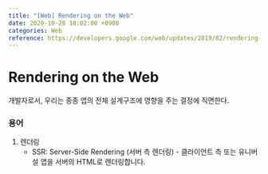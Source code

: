 ```yaml
---
title: "[Web] Rendering on the Web"
date: 2020-10-28 18:02:00 +0900
categories: Web
reference: https://developers.google.com/web/updates/2019/02/rendering-on-the-web
---
```


# Rendering on the Web

개발자로서, 우리는 종종 앱의 전체 설계구조에 영향을 주는 결정에 직면한다.

### 용어

1. 렌더링
   - SSR: Server-Side Rendering (서버 측 렌더링) - 클라이언트 측 또는 유니버설 앱을 서버의 HTML로 렌더링합니다.
